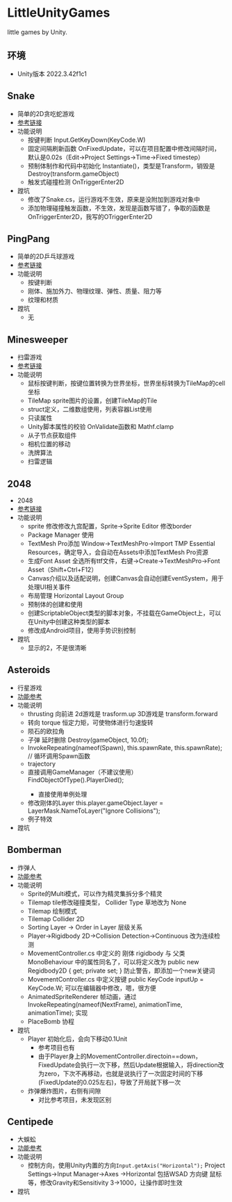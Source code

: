 # LittleUnityGames
little games by Unity.

## 环境
- Unity版本 2022.3.42f1c1

## Snake
- 简单的2D贪吃蛇游戏
- [参考链接](https://www.bilibili.com/video/BV1cv4y1r7Qp/?spm_id_from=333.788.videopod.sections&vd_source=f33a259cffbdc537ff6ba43e110937bf)
- 功能说明
	- 按键判断 Input.GetKeyDown(KeyCode.W)
	- 固定间隔刷新函数 OnFixedUpdate，可以在项目配置中修改间隔时间，默认是0.02s（Edit->Project Settings->Time->Fixed timestep）
	- 预制体制作和代码中初始化 Instantiate()，类型是Transform，销毁是Destroy(transform.gameObject)
	- 触发式碰撞检测 OnTriggerEnter2D
- 蹚坑
	- 修改了Snake.cs，运行游戏不生效，原来是没附加到游戏对象中
	- 添加物理碰撞触发函数，不生效，发现是函数写错了，争取的函数是OnTriggerEnter2D，我写的OTriggerEnter2D

## PingPang
- 简单的2D乒乓球游戏
- [参考链接](https://www.bilibili.com/video/BV1kM4y197Uy?spm_id_from=333.788.videopod.sections&vd_source=f33a259cffbdc537ff6ba43e110937bf)
- 功能说明
	- 按键判断
	- 刚体、施加外力、物理纹理、弹性、质量、阻力等
	- 纹理和材质
- 蹚坑
	- 无

## Minesweeper
- 扫雷游戏
- [参考链接](https://www.bilibili.com/video/BV1gk4y187mZ?spm_id_from=333.788.videopod.sections&vd_source=f33a259cffbdc537ff6ba43e110937bf)
- 功能说明
	- 鼠标按键判断，按键位置转换为世界坐标，世界坐标转换为TileMap的cell坐标
	- TileMap sprite图片的设置，创建TileMap的Tile
	- struct定义，二维数组使用，列表容器List使用
	- 只读属性
	- Unity脚本属性的校验 OnValidate函数和 Mathf.clamp
	- 从子节点获取组件
	- 相机位置的移动
	- 洗牌算法
	- 扫雷逻辑

## 2048
- 2048
- [参考链接](https://www.bilibili.com/video/BV1y8411f7xt?spm_id_from=333.788.videopod.sections&vd_source=f33a259cffbdc537ff6ba43e110937bf)
- 功能说明
	- sprite 修改修改九宫配置，Sprite->Sprite Editor 修改border
	- Package Manager 使用
	- TextMesh Pro添加 Window->TextMeshPro->Import TMP Essential Resources，确定导入，会自动在Assets中添加TextMesh Pro资源
	- 生成Font Asset 全选所有ttf文件，右键->Create->TextMeshPro->Font Asset（Shift+Ctrl+F12）
	- Canvas介绍以及适配说明，创建Canvas会自动创建EventSystem，用于处理UI相关事件
	- 布局管理 Horizontal Layout Group
	- 预制体的创建和使用
	- 创建ScriptableObject类型的脚本对象，不挂载在GameObject上，可以在Unity中创建这种类型的脚本
	- 修改成Android项目，使用手势识别控制
- 蹚坑
	- 显示的2，不是很清晰

## Asteroids
- 行星游戏
- [功能参考](https://www.bilibili.com/video/BV1pM411i7Yp?spm_id_from=333.788.videopod.sections&vd_source=f33a259cffbdc537ff6ba43e110937bf)
- 功能说明
	- thrusting 向前进 2d游戏是 trasform.up 3D游戏是 transform.forward
	- 转向 torque 恒定力矩，可使物体进行匀速旋转
	- 陨石的欧拉角
	- 子弹 延时删除 Destroy(gameObject, 10.0f);
	- InvokeRepeating(nameof(Spawn), this.spawnRate, this.spawnRate); // 循环调用Spawn函数
	- trajectory 
	- 直接调用GameManager（不建议使用） FindObjectOfType<GameManager>().PlayerDied();
		- 直接使用单例处理
	- 修改刚体的Layer this.player.gameObject.layer = LayerMask.NameToLayer("Ignore Collisions");
	- 例子特效
- 蹚坑

## Bomberman
- 炸弹人
- [功能参考](https://www.bilibili.com/video/BV1FW4y1R7Vk?spm_id_from=333.788.videopod.sections&vd_source=f33a259cffbdc537ff6ba43e110937bf)
- 功能说明
	- Sprite的Multi模式，可以作为精灵集拆分多个精灵
	- Tilemap tile修改碰撞类型， Collider Type 草地改为 None
	- Tilemap 绘制模式
	- Tilemap Collider 2D
	- Sorting Layer -> Order in Layer 层级关系
	- Player->Rigidbody 2D->Collision Detection->Continuous 改为连续检测
	- MovementController.cs 中定义的 刚体 rigidbody 与 父类 MonoBehaviour 中的属性同名了，可以将定义改为 public new Regidbody2D { get; private set; } 防止警告，即添加一个new关键词
	- MovementController.cs 中定义按键 public KeyCode inputUp = KeyCode.W; 可以在编辑器中修改，嗯，很方便
	- AnimatedSpriteRenderer 帧动画，通过 InvokeRepeating(nameof(NextFrame), animationTime, animationTime); 实现
	- PlaceBomb 协程
- 蹚坑
	- Player 初始化后，会向下移动0.1Unit
		- 参考项目也有
		- 由于Player身上的MovementController.directoin==down，FixedUpdate会执行一次下移，然后Update根据输入，将direction改为zero，下次不再移动，也就是说执行了一次固定时间的下移(FixedUpdate的0.025左右)，导致了开局就下移一次
	- 炸弹爆炸图片，右侧有间隙
		- 对比参考项目，未发现区别

## Centipede
- 大蜈蚣
- [功能参考](https://www.bilibili.com/video/BV1v8411f7dq?spm_id_from=333.788.player.switch&vd_source=f33a259cffbdc537ff6ba43e110937bf)
- 功能说明
	- 控制方向，使用Unity内置的方向`Input.getAxis("Horizontal");` Project Settings->Input Manager->Axes ->Horizontal  包括WSAD 方向键 鼠标等，修改Gravity和Sensitivity 3->1000，让操作即时生效
- 蹚坑